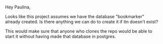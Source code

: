 Hey Paulina, 

Looks like this project assumes we have the database "bookmarker" already created. Is there anything we can do to create it if itn doesn't exist?

This would make sure that anyone who clones the repo would be able to start it without having made that database in postgres.
